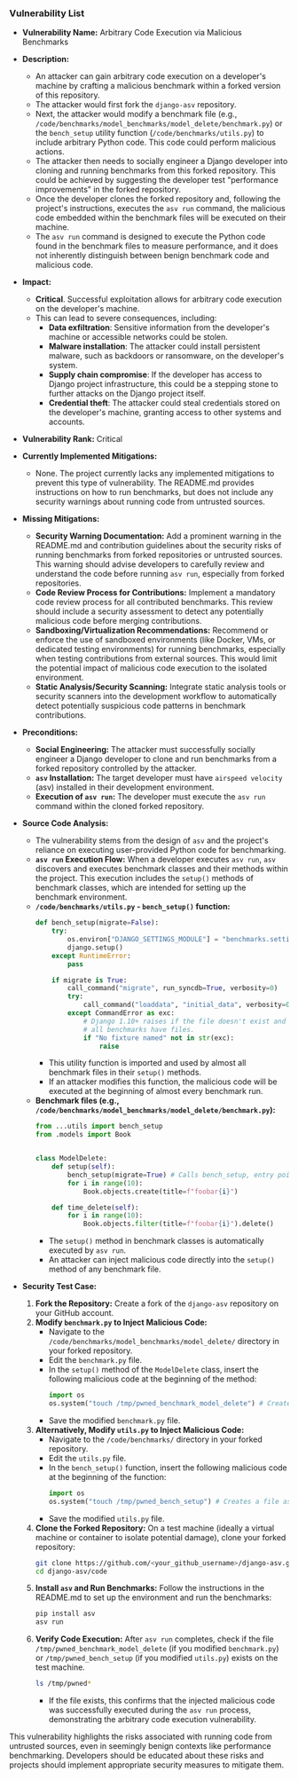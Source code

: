### Vulnerability List

- **Vulnerability Name:** Arbitrary Code Execution via Malicious Benchmarks

- **Description:**
    - An attacker can gain arbitrary code execution on a developer's machine by crafting a malicious benchmark within a forked version of this repository.
    - The attacker would first fork the `django-asv` repository.
    - Next, the attacker would modify a benchmark file (e.g., `/code/benchmarks/model_benchmarks/model_delete/benchmark.py`) or the `bench_setup` utility function (`/code/benchmarks/utils.py`) to include arbitrary Python code. This code could perform malicious actions.
    - The attacker then needs to socially engineer a Django developer into cloning and running benchmarks from this forked repository. This could be achieved by suggesting the developer test "performance improvements" in the forked repository.
    - Once the developer clones the forked repository and, following the project's instructions, executes the `asv run` command, the malicious code embedded within the benchmark files will be executed on their machine.
    - The `asv run` command is designed to execute the Python code found in the benchmark files to measure performance, and it does not inherently distinguish between benign benchmark code and malicious code.

- **Impact:**
    - **Critical**. Successful exploitation allows for arbitrary code execution on the developer's machine.
    - This can lead to severe consequences, including:
        - **Data exfiltration**: Sensitive information from the developer's machine or accessible networks could be stolen.
        - **Malware installation**: The attacker could install persistent malware, such as backdoors or ransomware, on the developer's system.
        - **Supply chain compromise**: If the developer has access to Django project infrastructure, this could be a stepping stone to further attacks on the Django project itself.
        - **Credential theft**: The attacker could steal credentials stored on the developer's machine, granting access to other systems and accounts.

- **Vulnerability Rank:** Critical

- **Currently Implemented Mitigations:**
    - None. The project currently lacks any implemented mitigations to prevent this type of vulnerability. The README.md provides instructions on how to run benchmarks, but does not include any security warnings about running code from untrusted sources.

- **Missing Mitigations:**
    - **Security Warning Documentation:** Add a prominent warning in the README.md and contribution guidelines about the security risks of running benchmarks from forked repositories or untrusted sources. This warning should advise developers to carefully review and understand the code before running `asv run`, especially from forked repositories.
    - **Code Review Process for Contributions:** Implement a mandatory code review process for all contributed benchmarks. This review should include a security assessment to detect any potentially malicious code before merging contributions.
    - **Sandboxing/Virtualization Recommendations:** Recommend or enforce the use of sandboxed environments (like Docker, VMs, or dedicated testing environments) for running benchmarks, especially when testing contributions from external sources. This would limit the potential impact of malicious code execution to the isolated environment.
    - **Static Analysis/Security Scanning:** Integrate static analysis tools or security scanners into the development workflow to automatically detect potentially suspicious code patterns in benchmark contributions.

- **Preconditions:**
    - **Social Engineering:** The attacker must successfully socially engineer a Django developer to clone and run benchmarks from a forked repository controlled by the attacker.
    - **`asv` Installation:** The target developer must have `airspeed velocity` (asv) installed in their development environment.
    - **Execution of `asv run`:** The developer must execute the `asv run` command within the cloned forked repository.

- **Source Code Analysis:**
    - The vulnerability stems from the design of `asv` and the project's reliance on executing user-provided Python code for benchmarking.
    - **`asv run` Execution Flow:** When a developer executes `asv run`, `asv` discovers and executes benchmark classes and their methods within the project. This execution includes the `setup()` methods of benchmark classes, which are intended for setting up the benchmark environment.
    - **`/code/benchmarks/utils.py` - `bench_setup()` function:**
        ```python
        def bench_setup(migrate=False):
            try:
                os.environ["DJANGO_SETTINGS_MODULE"] = "benchmarks.settings"
                django.setup()
            except RuntimeError:
                pass

            if migrate is True:
                call_command("migrate", run_syncdb=True, verbosity=0)
                try:
                    call_command("loaddata", "initial_data", verbosity=0)
                except CommandError as exc:
                    # Django 1.10+ raises if the file doesn't exist and not
                    # all benchmarks have files.
                    if "No fixture named" not in str(exc):
                        raise
        ```
        - This utility function is imported and used by almost all benchmark files in their `setup()` methods.
        - If an attacker modifies this function, the malicious code will be executed at the beginning of almost every benchmark run.
    - **Benchmark files (e.g., `/code/benchmarks/model_benchmarks/model_delete/benchmark.py`):**
        ```python
        from ...utils import bench_setup
        from .models import Book


        class ModelDelete:
            def setup(self):
                bench_setup(migrate=True) # Calls bench_setup, entry point for potential malicious code if utils.py is modified
                for i in range(10):
                    Book.objects.create(title=f"foobar{i}")

            def time_delete(self):
                for i in range(10):
                    Book.objects.filter(title=f"foobar{i}").delete()
        ```
        - The `setup()` method in benchmark classes is automatically executed by `asv run`.
        - An attacker can inject malicious code directly into the `setup()` method of any benchmark file.

- **Security Test Case:**
    1. **Fork the Repository:** Create a fork of the `django-asv` repository on your GitHub account.
    2. **Modify `benchmark.py` to Inject Malicious Code:**
        - Navigate to the `/code/benchmarks/model_benchmarks/model_delete/` directory in your forked repository.
        - Edit the `benchmark.py` file.
        - In the `setup()` method of the `ModelDelete` class, insert the following malicious code at the beginning of the method:
            ```python
            import os
            os.system("touch /tmp/pwned_benchmark_model_delete") # Creates a file as proof of execution
            ```
        - Save the modified `benchmark.py` file.
    3. **Alternatively, Modify `utils.py` to Inject Malicious Code:**
        - Navigate to the `/code/benchmarks/` directory in your forked repository.
        - Edit the `utils.py` file.
        - In the `bench_setup()` function, insert the following malicious code at the beginning of the function:
            ```python
            import os
            os.system("touch /tmp/pwned_bench_setup") # Creates a file as proof of execution
            ```
        - Save the modified `utils.py` file.
    4. **Clone the Forked Repository:** On a test machine (ideally a virtual machine or container to isolate potential damage), clone your forked repository:
        ```bash
        git clone https://github.com/<your_github_username>/django-asv.git
        cd django-asv/code
        ```
    5. **Install `asv` and Run Benchmarks:** Follow the instructions in the README.md to set up the environment and run the benchmarks:
        ```bash
        pip install asv
        asv run
        ```
    6. **Verify Code Execution:** After `asv run` completes, check if the file `/tmp/pwned_benchmark_model_delete` (if you modified `benchmark.py`) or `/tmp/pwned_bench_setup` (if you modified `utils.py`) exists on the test machine.
        ```bash
        ls /tmp/pwned*
        ```
        - If the file exists, this confirms that the injected malicious code was successfully executed during the `asv run` process, demonstrating the arbitrary code execution vulnerability.

This vulnerability highlights the risks associated with running code from untrusted sources, even in seemingly benign contexts like performance benchmarking. Developers should be educated about these risks and projects should implement appropriate security measures to mitigate them.